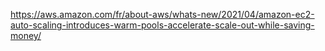 https://aws.amazon.com/fr/about-aws/whats-new/2021/04/amazon-ec2-auto-scaling-introduces-warm-pools-accelerate-scale-out-while-saving-money/